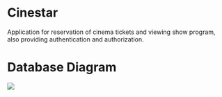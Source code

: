 # Cinestar
Application for reservation of cinema tickets and viewing show program, also providing authentication and authorization.
<h1>Database Diagram </h1>
<img src="images/DatabaseDiagram.png">
